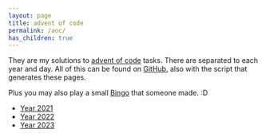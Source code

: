 ```yaml
---
layout: page
title: advent of code
permalink: /aoc/
has_children: true
---
```


They are my solutions to [advent of code](https://adventofcode.com/) tasks. There are separated to each year and day. All of this can be found on [GitHub](https://github.com/metury/advent-of-code), also with the script that generates these pages.

Plus you may also play a small [Bingo](https://aoc-bingo.fly.dev/) that someone made. :D


- [Year 2021](/aoc/2021)
- [Year 2022](/aoc/2022)
- [Year 2023](/aoc/2023)
